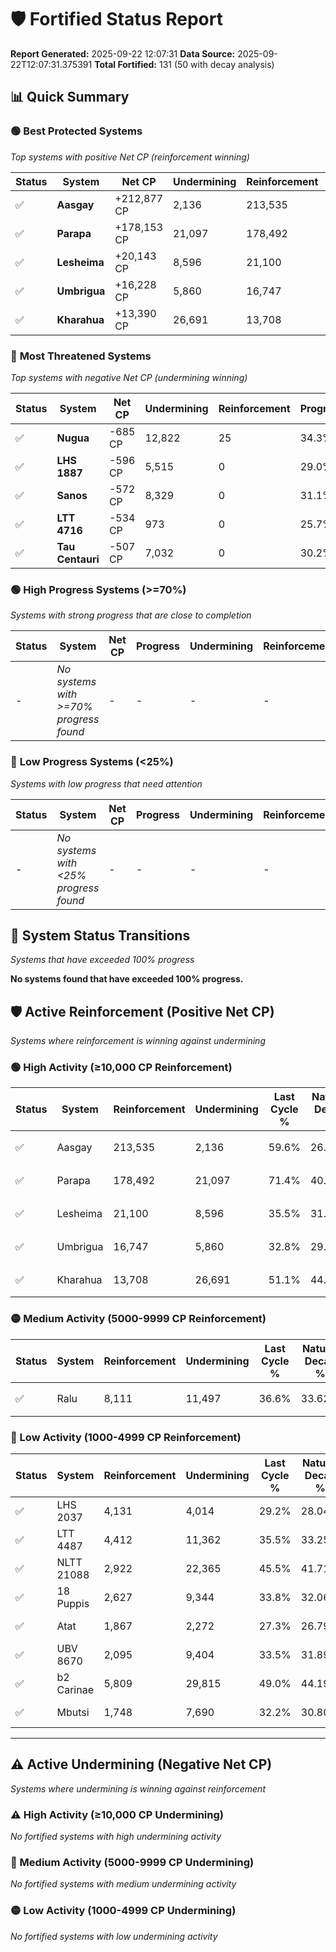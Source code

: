# 🛡️ Fortified Status Report

**Report Generated:** 2025-09-22 12:07:31
**Data Source:** 2025-09-22T12:07:31.375391
**Total Fortified:** 131 (50 with decay analysis)

## 📊 Quick Summary

### 🟢 **Best Protected Systems**
*Top systems with positive Net CP (reinforcement winning)*

| Status | System | Net CP | Undermining | Reinforcement | Progress |
|--------|--------|--------|-------------|---------------|----------|
| ✅ | **Aasgay** | +212,877 CP | 2,136 | 213,535 | 59.3% |
| ✅ | **Parapa** | +178,153 CP | 21,097 | 178,492 | 68.2% |
| ✅ | **Lesheima** | +20,143 CP | 8,596 | 21,100 | 34.2% |
| ✅ | **Umbrigua** | +16,228 CP | 5,860 | 16,747 | 31.9% |
| ✅ | **Kharahua** | +13,390 CP | 26,691 | 13,708 | 47.0% |

### 🔴 **Most Threatened Systems**
*Top systems with negative Net CP (undermining winning)*

| Status | System | Net CP | Undermining | Reinforcement | Progress |
|--------|--------|--------|-------------|---------------|----------|
| ✅ | **Nugua** | -685 CP | 12,822 | 25 | 34.3% |
| ✅ | **LHS 1887** | -596 CP | 5,515 | 0 | 29.0% |
| ✅ | **Sanos** | -572 CP | 8,329 | 0 | 31.1% |
| ✅ | **LTT 4716** | -534 CP | 973 | 0 | 25.7% |
| ✅ | **Tau Centauri** | -507 CP | 7,032 | 0 | 30.2% |

### 🟢 **High Progress Systems (>=70%)**
*Systems with strong progress that are close to completion*

| Status | System | Net CP | Progress | Undermining | Reinforcement |
|--------|--------|--------|----------|-------------|---------------|
| - | *No systems with >=70% progress found* | - | - | - | - |

### 🔴 **Low Progress Systems (<25%)**
*Systems with low progress that need attention*

| Status | System | Net CP | Progress | Undermining | Reinforcement |
|--------|--------|--------|----------|-------------|---------------|
| - | *No systems with <25% progress found* | - | - | - | - |
## 🔄 System Status Transitions
*Systems that have exceeded 100% progress*

**No systems found that have exceeded 100% progress.**

## 🛡️ Active Reinforcement (Positive Net CP)
*Systems where reinforcement is winning against undermining*

### 🟢 High Activity (≥10,000 CP Reinforcement)

| Status | System | Reinforcement | Undermining | Last Cycle % | Natural Decay % | Current Progress % | Current CP | Net CP | Activity |
|--------|--------|---------------|-------------|--------------|-----------------|-------------------|------------|--------|----------|
| ✅ | Aasgay | 213,535 | 2,136 | 59.6% | 26.55% | 59.3% | 385,450 | +212,877 | 🟢 High Reinforcement |
| ✅ | Parapa | 178,492 | 21,097 | 71.4% | 40.79% | 68.2% | 443,300 | +178,153 | 🟢 High Reinforcement |
| ✅ | Lesheima | 21,100 | 8,596 | 35.5% | 31.10% | 34.2% | 222,300 | +20,143 | 🟢 High Reinforcement |
| ✅ | Umbrigua | 16,747 | 5,860 | 32.8% | 29.40% | 31.9% | 207,350 | +16,228 | 🟢 High Reinforcement |
| ✅ | Kharahua | 13,708 | 26,691 | 51.1% | 44.94% | 47.0% | 305,500 | +13,390 | 🟢 High Reinforcement |

### 🟡 Medium Activity (5000-9999 CP Reinforcement)

| Status | System | Reinforcement | Undermining | Last Cycle % | Natural Decay % | Current Progress % | Current CP | Net CP | Activity |
|--------|--------|---------------|-------------|--------------|-----------------|-------------------|------------|--------|----------|
| ✅ | Ralu | 8,111 | 11,497 | 36.6% | 33.62% | 34.8% | 226,199 | +7,664 | 🟡 Medium Reinforcement |

### 🔴 Low Activity (1000-4999 CP Reinforcement)

| Status | System | Reinforcement | Undermining | Last Cycle % | Natural Decay % | Current Progress % | Current CP | Net CP | Activity |
|--------|--------|---------------|-------------|--------------|-----------------|-------------------|------------|--------|----------|
| ✅ | LHS 2037 | 4,131 | 4,014 | 29.2% | 28.04% | 28.6% | 185,900 | +3,617 | 🔵 Low Reinforcement |
| ✅ | LTT 4487 | 4,412 | 11,362 | 35.5% | 33.25% | 33.8% | 219,699 | +3,594 | 🔵 Low Reinforcement |
| ✅ | NLTT 21088 | 2,922 | 22,365 | 45.5% | 41.71% | 42.1% | 273,650 | +2,554 | 🔵 Low Reinforcement |
| ✅ | 18 Puppis | 2,627 | 9,344 | 33.8% | 32.06% | 32.4% | 210,600 | +2,219 | 🔵 Low Reinforcement |
| ✅ | Atat | 1,867 | 2,272 | 27.3% | 26.79% | 27.0% | 175,500 | +1,393 | 🔵 Low Reinforcement |
| ✅ | UBV 8670 | 2,095 | 9,404 | 33.5% | 31.89% | 32.1% | 208,650 | +1,393 | 🔵 Low Reinforcement |
| ✅ | b2 Carinae | 5,809 | 29,815 | 49.0% | 44.19% | 44.4% | 288,600 | +1,354 | 🔵 Low Reinforcement |
| ✅ | Mbutsi | 1,748 | 7,690 | 32.2% | 30.80% | 31.0% | 201,500 | +1,292 | 🔵 Low Reinforcement |


---

## ⚠️ Active Undermining (Negative Net CP)
*Systems where undermining is winning against reinforcement*

### ⚠️ High Activity (≥10,000 CP Undermining)

*No fortified systems with high undermining activity*

### 🔶 Medium Activity (5000-9999 CP Undermining)

*No fortified systems with medium undermining activity*

### 🟡 Low Activity (1000-4999 CP Undermining)

*No fortified systems with low undermining activity*
